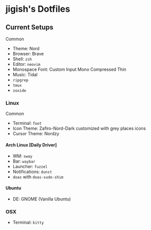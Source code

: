 # jigish's Dotfiles

## Current Setups

Common
- Theme: Nord
- Browser: Brave
- Shell: `zsh`
- Editor: `neovim`
- Monospace Font: Custom Input Mono Compressed Thin
- Music: Tidal
- `ripgrep`
- `tmux`
- `zoxide`


### Linux

Common
- Terminal: `foot`
- Icon Theme: Zafiro-Nord-Dark customized with grey places icons
- Cursor Theme: Nordzy

#### Arch Linux [Daily Driver]

- WM: `sway`
- Bar: `waybar`
- Launcher: `fuzzel`
- Notifications: `dunst`
- `doas` with `doas-sudo-shim`

#### Ubuntu

- DE: GNOME (Vanilla Ubuntu)

### OSX

- Terminal: `kitty`
